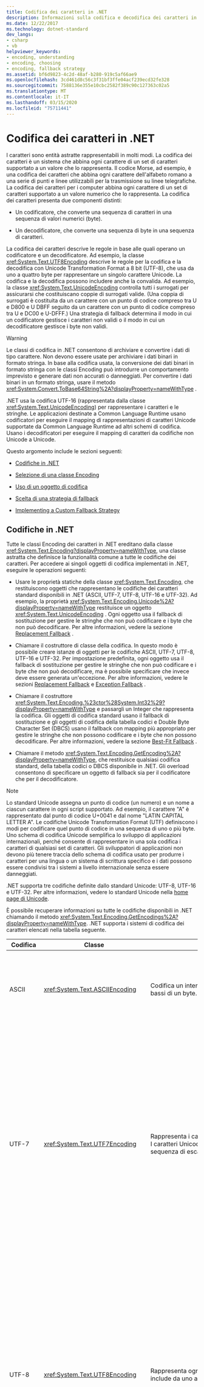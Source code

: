 ```yaml
---
title: Codifica dei caratteri in .NET
description: Informazioni sulla codifica e decodifica dei caratteri in .NET.
ms.date: 12/22/2017
ms.technology: dotnet-standard
dev_langs:
- csharp
- vb
helpviewer_keywords:
- encoding, understanding
- encoding, choosing
- encoding, fallback strategy
ms.assetid: bf6d9823-4c2d-48af-b280-919c5af66ae9
ms.openlocfilehash: 3cd461d8c56c3f31bf3ffe04acf239ecd32fe328
ms.sourcegitcommit: 7588136e355e10cbc2582f389c90c127363c02a5
ms.translationtype: MT
ms.contentlocale: it-IT
ms.lasthandoff: 03/15/2020
ms.locfileid: "75711441"
---
```

# <a name="character-encoding-in-net"></a>Codifica dei caratteri in .NET

I caratteri sono entità astratte rappresentabili in molti modi. La codifica dei caratteri è un sistema che abbina ogni carattere di un set di caratteri supportato a un valore che lo rappresenta. Il codice Morse, ad esempio, è una codifica dei caratteri che abbina ogni carattere dell'alfabeto romano a una serie di punti e linee utilizzabili per la trasmissione su linee telegrafiche. La codifica dei caratteri per i computer abbina ogni carattere di un set di caratteri supportato a un valore numerico che lo rappresenta. La codifica dei caratteri presenta due componenti distinti:

- Un codificatore, che converte una sequenza di caratteri in una sequenza di valori numerici (byte).

- Un decodificatore, che converte una sequenza di byte in una sequenza di caratteri.

La codifica dei caratteri descrive le regole in base alle quali operano un codificatore e un decodificatore. Ad esempio, la classe <xref:System.Text.UTF8Encoding> descrive le regole per la codifica e la decodifica con Unicode Transformation Format a 8 bit (UTF-8), che usa da uno a quattro byte per rappresentare un singolo carattere Unicode. La codifica e la decodifica possono includere anche la convalida. Ad esempio, la classe <xref:System.Text.UnicodeEncoding> controlla tutti i surrogati per assicurarsi che costituiscano coppie di surrogati valide. (Una coppia di surrogati è costituita da un carattere con un punto di codice compreso tra U e D800 e U DBFF seguito da un carattere con un punto di codice compreso tra U e DC00 e U-DFFF.)  Una strategia di fallback determina il modo in cui un codificatore gestisce i caratteri non validi o il modo in cui un decodificatore gestisce i byte non validi.

> [!WARNING]
> Le classi di codifica in .NET consentono di archiviare e convertire i dati di tipo carattere. Non devono essere usate per archiviare i dati binari in formato stringa. In base alla codifica usata, la conversione dei dati binari in formato stringa con le classi Encoding può introdurre un comportamento imprevisto e generare dati non accurati o danneggiati. Per convertire i dati binari in un formato stringa, usare il metodo <xref:System.Convert.ToBase64String%2A?displayProperty=nameWithType> .

.NET usa la codifica UTF-16 (rappresentata dalla classe <xref:System.Text.UnicodeEncoding>) per rappresentare i caratteri e le stringhe. Le applicazioni destinate a Common Language Runtime usano codificatori per eseguire il mapping di rappresentazioni di caratteri Unicode supportate da Common Language Runtime ad altri schemi di codifica. Usano i decodificatori per eseguire il mapping di caratteri da codifiche non Unicode a Unicode.

Questo argomento include le sezioni seguenti:

- [Codifiche in .NET](../../../docs/standard/base-types/character-encoding.md#Encodings)

- [Selezione di una classe Encoding](../../../docs/standard/base-types/character-encoding.md#Selecting)

- [Uso di un oggetto di codifica](../../../docs/standard/base-types/character-encoding.md#Using)

- [Scelta di una strategia di fallback](../../../docs/standard/base-types/character-encoding.md#FallbackStrategy)

- [Implementing a Custom Fallback Strategy](../../../docs/standard/base-types/character-encoding.md#Custom)

<a name="Encodings"></a>

## <a name="encodings-in-net"></a>Codifiche in .NET

Tutte le classi Encoding dei caratteri in .NET ereditano dalla classe <xref:System.Text.Encoding?displayProperty=nameWithType>, una classe astratta che definisce la funzionalità comune a tutte le codifiche dei caratteri. Per accedere ai singoli oggetti di codifica implementati in .NET, eseguire le operazioni seguenti:

- Usare le proprietà statiche della classe <xref:System.Text.Encoding>, che restituiscono oggetti che rappresentano le codifiche dei caratteri standard disponibili in .NET (ASCII, UTF-7, UTF-8, UTF-16 e UTF-32). Ad esempio, la proprietà <xref:System.Text.Encoding.Unicode%2A?displayProperty=nameWithType> restituisce un oggetto <xref:System.Text.UnicodeEncoding> . Ogni oggetto usa il fallback di sostituzione per gestire le stringhe che non può codificare e i byte che non può decodificare. Per altre informazioni, vedere la sezione [Replacement Fallback](../../../docs/standard/base-types/character-encoding.md#Replacement) .

- Chiamare il costruttore di classe della codifica. In questo modo è possibile creare istanze di oggetti per le codifiche ASCII, UTF-7, UTF-8, UTF-16 e UTF-32. Per impostazione predefinita, ogni oggetto usa il fallback di sostituzione per gestire le stringhe che non può codificare e i byte che non può decodificare, ma è possibile specificare che invece deve essere generata un'eccezione. Per altre informazioni, vedere le sezioni [Replacement Fallback](../../../docs/standard/base-types/character-encoding.md#Replacement) e [Exception Fallback](../../../docs/standard/base-types/character-encoding.md#Exception) .

- Chiamare il costruttore <xref:System.Text.Encoding.%23ctor%28System.Int32%29?displayProperty=nameWithType> e passargli un Integer che rappresenta la codifica. Gli oggetti di codifica standard usano il fallback di sostituzione e gli oggetti di codifica della tabella codici e Double Byte Character Set (DBCS) usano il fallback con mapping più appropriato per gestire le stringhe che non possono codificare e i byte che non possono decodificare. Per altre informazioni, vedere la sezione [Best-Fit Fallback](../../../docs/standard/base-types/character-encoding.md#BestFit) .

- Chiamare il metodo <xref:System.Text.Encoding.GetEncoding%2A?displayProperty=nameWithType>, che restituisce qualsiasi codifica standard, della tabella codici o DBCS disponibile in .NET. Gli overload consentono di specificare un oggetto di fallback sia per il codificatore che per il decodificatore.

> [!NOTE]
> Lo standard Unicode assegna un punto di codice (un numero) e un nome a ciascun carattere in ogni script supportato. Ad esempio, il carattere "A" è rappresentato dal punto di codice U+0041 e dal nome "LATIN CAPITAL LETTER A". Le codifiche Unicode Transformation Format (UTF) definiscono i modi per codificare quel punto di codice in una sequenza di uno o più byte. Uno schema di codifica Unicode semplifica lo sviluppo di applicazioni internazionali, perché consente di rappresentare in una sola codifica i caratteri di qualsiasi set di caratteri. Gli sviluppatori di applicazioni non devono più tenere traccia dello schema di codifica usato per produrre i caratteri per una lingua o un sistema di scrittura specifico e i dati possono essere condivisi tra i sistemi a livello internazionale senza essere danneggiati.
>
> .NET supporta tre codifiche definite dallo standard Unicode: UTF-8, UTF-16 e UTF-32. Per altre informazioni, vedere lo standard Unicode nella [home page di Unicode](https://www.unicode.org/).

È possibile recuperare informazioni su tutte le codifiche disponibili in .NET chiamando il metodo <xref:System.Text.Encoding.GetEncodings%2A?displayProperty=nameWithType>. .NET supporta i sistemi di codifica dei caratteri elencati nella tabella seguente.

|Codifica|Classe|Descrizione|Vantaggi/Svantaggi|
|--------------|-----------|-----------------|-------------------------------|
|ASCII|<xref:System.Text.ASCIIEncoding>|Codifica un intervallo limitato di caratteri usando i sette bit più bassi di un byte.|Poiché questa codifica supporta solo i valori dei caratteri compresi tra U+0000 e U+007F, nella maggior parte dei casi non è adatta per le applicazioni internazionalizzate.|
|UTF-7|<xref:System.Text.UTF7Encoding>|Rappresenta i caratteri come sequenze di caratteri ASCII a 7 bit. I caratteri Unicode non ASCII sono rappresentati da una sequenza di escape di caratteri ASCII.|UTF-7 supporta protocolli di newsgroup e di posta elettronica. UTF-7 non è tuttavia particolarmente sicura o affidabile. In alcuni casi, la modifica di un bit può alterare radicalmente l'interpretazione di un'intera stringa UTF-7. In altri casi, stringhe UTF-7 diverse possono codificare lo stesso testo. Per le sequenze che includono caratteri non ASCII, UTF-7 richiede più spazio di UTF-8 e la codifica/decodifica è più lenta. Di conseguenza, è consigliabile usare UTF-8 anziché UTF-7, se possibile.|
|UTF-8|<xref:System.Text.UTF8Encoding>|Rappresenta ogni punto di codice Unicode come sequenza che include da uno a quattro byte.|UTF-8 supporta dimensioni dati a 8 bit e funziona bene con molti sistemi operativi esistenti. Per l'intervallo di caratteri ASCII, UTF-8 è identica alla codifica ASCII e consente un più ampio set di caratteri. Tuttavia, per gli script in cinese-giapponese-coreano (CJK), UTF-8 può richiedere tre byte per ogni carattere e potrebbe generare dimensioni dati maggiori di UTF-16. Si noti che a volte la quantità di dati ASCII, ad esempio di tag HTML, giustifica l'aumento delle dimensioni per la gamma CJK.|
|UTF-16|<xref:System.Text.UnicodeEncoding>|Rappresenta ogni punto di codice Unicode come sequenza di uno o due Integer a 16 bit. I caratteri Unicode più comuni richiedono un solo punto di codice UTF-16, anche se i caratteri supplementari Unicode (U+10000 e successivi) richiedono due punti di codice surrogati UTF-16. Sono supportati sia ordini dei byte little-endian che big-endian.|La codifica UTF-16 viene usata da Common Language Runtime per rappresentare i valori <xref:System.Char> e <xref:System.String> e dal sistema operativo Windows per rappresentare i valori `WCHAR` .|
|UTF-32|<xref:System.Text.UTF32Encoding>|Rappresenta ogni punto di codice Unicode come Integer a 32 bit. Sono supportati sia ordini dei byte little-endian che big-endian.|La codifica UTF-32 viene usata quando le applicazioni vogliono evitare il comportamento dei punti di codice surrogati della codifica UTF-16 in sistemi operativi per cui lo spazio codificato è estremamente importante. I singoli glifi visualizzati su uno schermo possono comunque essere codificati con più di un carattere UTF-32.|
|Codifiche ANSI/ISO||Forniscono il supporto per un'ampia gamma di tabelle codici. Nei sistemi operativi Windows, le tabelle codici vengono usate per supportare una lingua specifica o un gruppo di lingue. Per una tabella che elenca le tabelle codici supportate da .NET, vedere la classe <xref:System.Text.Encoding>. È possibile recuperare un oggetto di codifica per una particolare tabella codici chiamando il metodo <xref:System.Text.Encoding.GetEncoding%28System.Int32%29?displayProperty=nameWithType> .|Una tabella codici contiene 256 punti di codice ed è in base zero. Nella maggior parte delle tabelle codici, i punti di codice da 0 a 127 rappresentano il set di caratteri ASCII e i punti di codice da 128 a 255 sono molto diversi da una tabella codici all'altra. Ad esempio, la tabella codici 1252 fornisce i caratteri per i sistemi di scrittura in caratteri latini, tra cui inglese, tedesco e francese. Gli ultimi 128 punti di codice nella tabella codici 1252 contengono i caratteri accentati. La tabella codici 1253 fornisce i codici carattere necessari nel sistema di scrittura in caratteri greci. Gli ultimi 128 punti di codice nella tabella codici 1253 contengono i caratteri greci. Di conseguenza, un'applicazione che si basa su tabelle codici ANSI non può archiviare il greco e il tedesco nello stesso flusso di testo, a meno che non includa un identificatore indicante la tabella codici a cui si fa riferimento.|
|Codifiche Double Byte Character Set (DBCS)||Supportano lingue, quali cinese, giapponese e coreano, che contengono più di 256 caratteri. In un set DBCS, una coppia di punti di codice (un byte doppio) rappresenta ogni carattere. La proprietà <xref:System.Text.Encoding.IsSingleByte%2A?displayProperty=nameWithType> restituisce `false` per le codifiche DBCS. È possibile recuperare un oggetto di codifica per un particolare DBCS chiamando il metodo <xref:System.Text.Encoding.GetEncoding%28System.Int32%29?displayProperty=nameWithType> .|In un set DBCS, una coppia di punti di codice (un byte doppio) rappresenta ogni carattere. Quando un'applicazione gestisce dati DBCS, il primo byte di un carattere DBCS (il byte di apertura) viene elaborato in combinazione con il byte di chiusura che lo segue immediatamente. Poiché una singola coppia di punti di codice a doppio byte può rappresentare caratteri diversi a seconda della tabella codici, questo schema non consente la combinazione di due lingue, quali giapponese e cinese, nello stesso flusso di dati.|

Queste codifiche consentono di lavorare con i caratteri Unicode e con le codifiche più comunemente usate nelle applicazioni legacy. Inoltre, è possibile creare una codifica personalizzata definendo una classe che deriva da <xref:System.Text.Encoding> ed eseguendo l'override dei relativi membri.

### <a name="platform-notes-net-core"></a>Note sulla piattaforma: .NET Core

Per impostazione predefinita, .NET Core non rende disponibili le codifiche delle tabelle codici diverse dalla tabella codice 28591 e le codifiche Unicode, ad esempio UTF-8 e UTF-16. È tuttavia possibile aggiungere all'app le codifiche delle tabelle codici presenti nelle app di Windows standard destinate a .NET. Per informazioni complete, vedere l'argomento <xref:System.Text.CodePagesEncodingProvider> .

<a name="Selecting"></a>

## <a name="selecting-an-encoding-class"></a>Selezione di una classe Encoding

Se è possibile scegliere la codifica che verrà usata dall'applicazione, è opportuno usare una codifica Unicode, preferibilmente <xref:System.Text.UTF8Encoding> o <xref:System.Text.UnicodeEncoding>. .NET supporta anche una terza codifica Unicode, vale a dire <xref:System.Text.UTF32Encoding>.

Se si prevede di usare una codifica ASCII (<xref:System.Text.ASCIIEncoding>), scegliere invece <xref:System.Text.UTF8Encoding> . Le due codifiche sono identiche per il set di caratteri ASCII, ma <xref:System.Text.UTF8Encoding> offre i vantaggi seguenti:

- Può rappresentare ogni carattere Unicode, mentre <xref:System.Text.ASCIIEncoding> supporta solo i valori dei caratteri Unicode valori compresi tra U+0000 e U+007F.

- Fornisce il rilevamento errori e una migliore sicurezza.

- È stata ottimizzata per essere il più veloce possibile e dovrebbe essere più veloce di qualsiasi altra codifica. Anche per il contenuto interamente ASCII, le operazioni eseguite con <xref:System.Text.UTF8Encoding> sono più veloci delle operazioni eseguite con <xref:System.Text.ASCIIEncoding>.

È consigliabile usare <xref:System.Text.ASCIIEncoding> solo per le applicazioni legacy. Tuttavia, anche per le applicazioni legacy, <xref:System.Text.UTF8Encoding> potrebbe essere una scelta migliore per i motivi seguenti (presupponendo le impostazioni predefinite):

- Se l'applicazione include contenuto non esclusivamente ASCII e lo codifica con <xref:System.Text.ASCIIEncoding>, ogni carattere non ASCII viene codificato come punto interrogativo (?). Se l'applicazione quindi decodifica questi dati, le informazioni vengono perse.

- Se l'applicazione include contenuto non esclusivamente ASCII e lo codifica con <xref:System.Text.UTF8Encoding>, il risultato appare incomprensibile se interpretato come ASCII. Tuttavia, se l'applicazione usa poi un decodificatore UTF-8 per decodificare questi dati, i dati eseguono correttamente un round trip.

In un'applicazione Web, i caratteri inviati al client in risposta a una richiesta Web dovrebbero rispecchiare la codifica usata nel client. Nella maggior parte dei casi, è opportuno impostare la proprietà <xref:System.Web.HttpResponse.ContentEncoding%2A?displayProperty=nameWithType> sul valore restituito dalla proprietà <xref:System.Web.HttpRequest.ContentEncoding%2A?displayProperty=nameWithType> per visualizzare il testo nella codifica prevista dall'utente.

<a name="Using"></a>

## <a name="using-an-encoding-object"></a>Uso di un oggetto di codifica

Un codificatore converte una stringa di caratteri (per lo più caratteri Unicode) nell'equivalente numerico (byte). Ad esempio, è possibile usare un codificatore ASCII per convertire i caratteri Unicode in ASCII e poterli visualizzare nella console. Per eseguire la conversione, si chiama il metodo <xref:System.Text.Encoding.GetBytes%2A?displayProperty=nameWithType> . Per determinare il numero di byte necessari per archiviare i caratteri codificati prima di eseguire la codifica, è possibile chiamare il metodo <xref:System.Text.Encoding.GetByteCount%2A> .

L'esempio seguente usa una singola matrice di byte per codificare le stringhe in due operazioni distinte. Gestisce un indice che indica la posizione iniziale nella matrice di byte per il set successivo di byte con codifica ASCII. Chiama il metodo <xref:System.Text.ASCIIEncoding.GetByteCount%28System.String%29?displayProperty=nameWithType> per assicurarsi che la matrice di byte sia grande abbastanza da contenere la stringa codificata. Chiama quindi il metodo <xref:System.Text.ASCIIEncoding.GetBytes%28System.String%2CSystem.Int32%2CSystem.Int32%2CSystem.Byte%5B%5D%2CSystem.Int32%29?displayProperty=nameWithType> per codificare i caratteri nella stringa.

[!code-csharp[Conceptual.Encoding#8](../../../samples/snippets/csharp/VS_Snippets_CLR/conceptual.encoding/cs/getbytes1.cs#8)]
[!code-vb[Conceptual.Encoding#8](../../../samples/snippets/visualbasic/VS_Snippets_CLR/conceptual.encoding/vb/getbytes1.vb#8)]

Un decodificatore converte una matrice di byte che rispecchia una particolare codifica dei caratteri in un set di caratteri, in una matrice di caratteri o in una stringa. Per decodificare una matrice di byte in una matrice di caratteri, si chiama il metodo <xref:System.Text.Encoding.GetChars%2A?displayProperty=nameWithType> . Per decodificare una matrice di byte in una stringa, si chiama il metodo <xref:System.Text.Encoding.GetString%2A> . Per determinare il numero di caratteri necessari per archiviare i byte decodificati prima di eseguire la decodifica, è possibile chiamare il metodo <xref:System.Text.Encoding.GetCharCount%2A> .

L'esempio seguente codifica tre stringhe e quindi le decodifica in una singola matrice di caratteri. Gestisce un indice che indica la posizione iniziale nella matrice di caratteri per il set successivo di caratteri decodificati. Chiama il metodo <xref:System.Text.ASCIIEncoding.GetCharCount%2A> per assicurarsi che la matrice di caratteri sia grande abbastanza da contenere tutti i caratteri decodificati. Chiama quindi il metodo <xref:System.Text.ASCIIEncoding.GetChars%28System.Byte%5B%5D%2CSystem.Int32%2CSystem.Int32%2CSystem.Char%5B%5D%2CSystem.Int32%29?displayProperty=nameWithType> per decodificare la matrice di byte.

[!code-csharp[Conceptual.Encoding#9](../../../samples/snippets/csharp/VS_Snippets_CLR/conceptual.encoding/cs/getchars1.cs#9)]
[!code-vb[Conceptual.Encoding#9](../../../samples/snippets/visualbasic/VS_Snippets_CLR/conceptual.encoding/vb/getchars1.vb#9)]

I metodi di codifica e di decodifica di una classe derivata da <xref:System.Text.Encoding> sono progettati per funzionare su un set completo di dati, ovvero tutti i dati da codificare o decodificare vengono forniti in una singola chiamata al metodo. In alcuni casi, tuttavia, i dati sono disponibili in un flusso e i dati da codificare o decodificare potrebbero essere disponibili solo in operazioni di lettura distinte. Ciò richiede che l'operazione di codifica o decodifica ricordi qualsiasi stato salvato dalla chiamata precedente. I metodi delle classi derivate da <xref:System.Text.Encoder> e <xref:System.Text.Decoder> possono gestire le operazioni di codifica e decodifica di operazioni che comprendono più chiamate ai metodi.

Un oggetto <xref:System.Text.Encoder> per una particolare codifica è disponibile nella proprietà <xref:System.Text.Encoding.GetEncoder%2A?displayProperty=nameWithType> di tale codifica. Un oggetto <xref:System.Text.Decoder> per una particolare codifica è disponibile nella proprietà <xref:System.Text.Encoding.GetDecoder%2A?displayProperty=nameWithType> di tale codifica. Per le operazioni di decodifica, tenere presente che le classi derivate da <xref:System.Text.Decoder> includono un metodo <xref:System.Text.Decoder.GetChars%2A?displayProperty=nameWithType> , ma non dispongono di un metodo corrispondente a <xref:System.Text.Encoding.GetString%2A?displayProperty=nameWithType>.

L'esempio seguente illustra la differenza tra l'uso dei metodi <xref:System.Text.Encoding.GetChars%2A?displayProperty=nameWithType> e <xref:System.Text.Decoder.GetChars%2A?displayProperty=nameWithType> per la decodifica di una matrice di byte Unicode. L'esempio codifica in un file una stringa che contiene alcuni caratteri Unicode e quindi usa i due metodi di decodifica per decodificarli dieci byte alla volta. Una coppia di surrogati presente nel decimo e nell'undicesimo byte viene decodificata in chiamate ai metodi distinte. Come mostra l'output, il metodo <xref:System.Text.Encoding.GetChars%2A?displayProperty=nameWithType> non è in grado di decodificare correttamente i byte e li sostituisce invece con U+FFFD (REPLACEMENT CHARACTER). D'altra parte, il <xref:System.Text.Decoder.GetChars%2A?displayProperty=nameWithType> metodo è in grado di decodificare correttamente la matrice di byte per ottenere la stringa originale.

[!code-csharp[Conceptual.Encoding#10](../../../samples/snippets/csharp/VS_Snippets_CLR/conceptual.encoding/cs/stream1.cs#10)]
[!code-vb[Conceptual.Encoding#10](../../../samples/snippets/visualbasic/VS_Snippets_CLR/conceptual.encoding/vb/stream1.vb#10)]

<a name="FallbackStrategy"></a>

## <a name="choosing-a-fallback-strategy"></a>Scelta di una strategia di fallback

Quando un metodo tenta di codificare o decodificare un carattere, ma non esiste alcun mapping, deve implementare una strategia di fallback che determina come gestire il mapping non riuscito. Esistono tre tipi di strategie di fallback:

- Best-Fit Fallback

- Replacement Fallback

- Exception Fallback

> [!IMPORTANT]
> I problemi più comuni nelle operazioni di codifica si verificano quando non è possibile eseguire il mapping di un carattere Unicode a una particolare codifica della tabella codici. I problemi più comuni nelle operazioni di decodifica si verificano quando sequenze di byte non valide non possono essere convertite in caratteri Unicode validi. Per questi motivi, è opportuno conoscere la strategia di fallback usata da un oggetto di codifica specifico. Quando è possibile, è consigliabile specificare la strategia di fallback usata da un oggetto di codifica quando si crea un'istanza dell'oggetto.

<a name="BestFit"></a>

### <a name="best-fit-fallback"></a>Best-Fit Fallback

Quando un carattere non ha una corrispondenza esatta nella codifica di destinazione, il codificatore può provare a eseguirne il mapping a un carattere simile. Il fallback con mapping più appropriato è principalmente un problema di codifica più che di decodifica. Esistono pochissime tabelle codici che contengono caratteri che non possono essere mappati correttamente a Unicode.) Il fallback più adatto è l'impostazione predefinita per le codifiche della tabella codici e del set di caratteri a byte doppio recuperate dagli overload <xref:System.Text.Encoding.GetEncoding%28System.Int32%29?displayProperty=nameWithType> e <xref:System.Text.Encoding.GetEncoding%28System.String%29?displayProperty=nameWithType> .

> [!NOTE]
> In teoria, le classi Encoding Unicode fornite in .NET (<xref:System.Text.UTF8Encoding>, <xref:System.Text.UnicodeEncoding> e <xref:System.Text.UTF32Encoding>) supportano ogni carattere di ogni set di caratteri e quindi possono essere usate per eliminare i problemi di fallback con mapping più appropriato.

Le strategie di fallback con mapping più appropriato sono diverse a seconda delle tabelle codici. Ad esempio, per alcune tabelle codici, dei caratteri latini a larghezza intera viene eseguito il mapping ai caratteri latini a metà larghezza più comuni. Per altre tabelle codici, questo mapping non viene eseguito. Anche se si adotta una strategia aggressiva basata sul mapping più appropriato, per alcuni caratteri in alcune codifiche non è concepibile un mapping appropriato. Ad esempio, per un ideogramma cinese non esistono mapping ragionevoli alla tabella codici 1252. In questo caso, viene usata una stringa di sostituzione. Per impostazione predefinita, questa stringa è semplicemente un punto interrogativo (QUESTION MARK, U+003F).

> [!NOTE]
> Le strategie di fallback con mapping più appropriato non sono documentate in dettaglio. Diverse tabelle codici sono tuttavia documentate nel sito Web di [Unicode Consortium](https://www.unicode.org/Public/MAPPINGS/VENDORS/MICSFT/WindowsBestFit/). Esaminare il file **readme.txt** in tale cartella per una descrizione di come interpretare i file di mapping.

L'esempio seguente usa la tabella codici 1252 (la tabella codici di Windows per le lingue dell'Europa occidentale) per illustrare il mapping più appropriato e i relativi svantaggi. Viene usato il metodo <xref:System.Text.Encoding.GetEncoding%28System.Int32%29?displayProperty=nameWithType> per recuperare un oggetto di codifica per la tabella codici 1252. Per impostazione predefinita, usa il mapping più appropriato per i caratteri Unicode che non supporta. L'esempio crea un'istanza di una stringa che contiene tre caratteri non ASCII, CIRCLED LATIN CAPITAL LETTER S (U+24C8), SUPERSCRIPT FIVE (U+2075) e INFINITY (U+221E), separati da spazi. Come mostra l'output del seguente esempio, quando la stringa viene codificata, i tre caratteri originali diversi dallo spazio vengono sostituiti da QUESTION MARK (U+003F), DIGIT FIVE (U+0035) e DIGIT EIGHT (U+0038). DIGIT EIGHT è una sostituzione del tutto inadeguata per il carattere INFINITY non supportato e QUESTION MARK indica che non è disponibile alcun mapping per il carattere originale.

[!code-csharp[Conceptual.Encoding#1](../../../samples/snippets/csharp/VS_Snippets_CLR/conceptual.encoding/cs/bestfit1.cs#1)]
[!code-vb[Conceptual.Encoding#1](../../../samples/snippets/visualbasic/VS_Snippets_CLR/conceptual.encoding/vb/bestfit1.vb#1)]

Il mapping più appropriato è il comportamento predefinito per un oggetto <xref:System.Text.Encoding> che codifica i dati Unicode come dati della tabella codici. Esistono applicazioni legacy che si basano su questo comportamento. Tuttavia, per motivi di sicurezza, per la maggior parte delle nuove applicazioni si dovrebbe evitare il comportamento basato sul mapping più appropriato. Ad esempio, le applicazioni non dovrebbero inserire un nome di dominio tramite una codifica con mapping più appropriato.

> [!NOTE]
> Si può anche implementare un mapping basato sul fallback più appropriato personalizzato per una codifica. Per altre informazioni, vedere la sezione [Implementing a Custom Fallback Strategy](../../../docs/standard/base-types/character-encoding.md#Custom) .

Se il fallback con mapping più appropriato è quello predefinito per un oggetto di codifica, è possibile scegliere un'altra strategia di fallback quando si recupera un oggetto <xref:System.Text.Encoding> chiamando l'overload <xref:System.Text.Encoding.GetEncoding%28System.Int32%2CSystem.Text.EncoderFallback%2CSystem.Text.DecoderFallback%29?displayProperty=nameWithType> o <xref:System.Text.Encoding.GetEncoding%28System.String%2CSystem.Text.EncoderFallback%2CSystem.Text.DecoderFallback%29?displayProperty=nameWithType> . La sezione seguente include un esempio che sostituisce con un asterisco (*) ogni carattere di cui non è possibile eseguire il mapping alla tabella codici 1252.

[!code-csharp[Conceptual.Encoding#3](../../../samples/snippets/csharp/VS_Snippets_CLR/conceptual.encoding/cs/bestfit1a.cs#3)]
[!code-vb[Conceptual.Encoding#3](../../../samples/snippets/visualbasic/VS_Snippets_CLR/conceptual.encoding/vb/bestfit1a.vb#3)]

<a name="Replacement"></a>

### <a name="replacement-fallback"></a>Replacement Fallback

Quando un carattere non ha una corrispondenza esatta nello schema di destinazione e non esiste un carattere appropriato a cui eseguirne il mapping, l'applicazione può specificare una carattere o una stringa di sostituzione. È il comportamento predefinito del decodificatore Unicode, che sostituisce con REPLACEMENT_CHARACTER (U+FFFD) le sequenze a due byte che non può decodificare. È anche il comportamento predefinito della classe <xref:System.Text.ASCIIEncoding> , che sostituisce ogni carattere che non può codificare o decodificare con un punto interrogativo. Il seguente esempio illustra la sostituzione dei caratteri della stringa Unicode dell'esempio precedente. Come mostra l'output, ogni carattere che non può essere decodificato con un byte ASCII viene sostituito da 0x3F, ovvero dal codice ASCII per il punto interrogativo.

[!code-csharp[Conceptual.Encoding#2](../../../samples/snippets/csharp/VS_Snippets_CLR/conceptual.encoding/cs/replacementascii.cs#2)]
[!code-vb[Conceptual.Encoding#2](../../../samples/snippets/visualbasic/VS_Snippets_CLR/conceptual.encoding/vb/replacementascii.vb#2)]

.NET include le classi <xref:System.Text.EncoderReplacementFallback> e <xref:System.Text.DecoderReplacementFallback>, che usano una stringa di sostituzione se non è possibile eseguire il mapping esatto di un carattere in un'operazione di codifica o decodifica. Per impostazione predefinita, questa stringa di sostituzione è un punto interrogativo, ma è possibile chiamare un overload del costruttore di classe per scegliere un'altra stringa. In genere, la stringa di sostituzione è costituita da un solo carattere, anche se questo non è un requisito. L'esempio seguente modifica il comportamento del codificatore della tabella codici 1252 creando un'istanza dell'oggetto <xref:System.Text.EncoderReplacementFallback> che usa un asterisco (*) come stringa di sostituzione.

[!code-csharp[Conceptual.Encoding#3](../../../samples/snippets/csharp/VS_Snippets_CLR/conceptual.encoding/cs/bestfit1a.cs#3)]
[!code-vb[Conceptual.Encoding#3](../../../samples/snippets/visualbasic/VS_Snippets_CLR/conceptual.encoding/vb/bestfit1a.vb#3)]

> [!NOTE]
> Si può anche implementare una classe di sostituzione per una codifica. Per altre informazioni, vedere la sezione [Implementing a Custom Fallback Strategy](../../../docs/standard/base-types/character-encoding.md#Custom) .

Oltre a QUESTION MARK (U+003F), anche il carattere Unicode REPLACEMENT CHARACTER (U+FFFD) viene di solito usato come stringa di sostituzione, in particolare quando si decodificano sequenze di byte che non possono essere convertite in caratteri Unicode. Tuttavia è possibile scegliere qualsiasi stringa di sostituzione, che potrà contenere più caratteri.

<a name="Exception"></a>

### <a name="exception-fallback"></a>Exception Fallback

Invece di fornire un fallback con mapping più appropriato o una stringa di sostituzione, un codificatore può generare un'eccezione <xref:System.Text.EncoderFallbackException> se non può codificare un set di caratteri, mentre un decodificatore può generare un'eccezione <xref:System.Text.DecoderFallbackException> se non può decodificare una matrice di byte. Per generare un'eccezione durante le operazioni di codifica e decodifica, si passa rispettivamente un oggetto <xref:System.Text.EncoderExceptionFallback> e un oggetto <xref:System.Text.DecoderExceptionFallback> al metodo <xref:System.Text.Encoding.GetEncoding%28System.String%2CSystem.Text.EncoderFallback%2CSystem.Text.DecoderFallback%29?displayProperty=nameWithType> . L'esempio seguente illustra il fallback di eccezione con la classe <xref:System.Text.ASCIIEncoding> .

[!code-csharp[Conceptual.Encoding#4](../../../samples/snippets/csharp/VS_Snippets_CLR/conceptual.encoding/cs/exceptionascii.cs#4)]
[!code-vb[Conceptual.Encoding#4](../../../samples/snippets/visualbasic/VS_Snippets_CLR/conceptual.encoding/vb/exceptionascii.vb#4)]

> [!NOTE]
> Si può anche implementare un gestore di eccezioni personalizzato per un'operazione di codifica. Per altre informazioni, vedere la sezione [Implementing a Custom Fallback Strategy](../../../docs/standard/base-types/character-encoding.md#Custom) .

Gli oggetti <xref:System.Text.EncoderFallbackException> e <xref:System.Text.DecoderFallbackException> forniscono le seguenti informazioni sulla condizione che ha causato l'eccezione:

- L'oggetto <xref:System.Text.EncoderFallbackException> include un metodo <xref:System.Text.EncoderFallbackException.IsUnknownSurrogate%2A> , indicante se il carattere o i caratteri che non possono essere codificati rappresentano una coppia di surrogati sconosciuti (in questo caso, il metodo restituisce `true`) o un solo carattere sconosciuto (in questo caso, il metodo restituisce `false`). I caratteri della coppia di surrogati sono disponibili nelle proprietà <xref:System.Text.EncoderFallbackException.CharUnknownHigh%2A?displayProperty=nameWithType> e <xref:System.Text.EncoderFallbackException.CharUnknownLow%2A?displayProperty=nameWithType> . Il singolo carattere sconosciuto è disponibile nella proprietà <xref:System.Text.EncoderFallbackException.CharUnknown%2A?displayProperty=nameWithType> . La proprietà <xref:System.Text.EncoderFallbackException.Index%2A?displayProperty=nameWithType> indica la posizione nella stringa in cui è stato trovato il primo carattere che non è stato possibile codificare.

- L'oggetto <xref:System.Text.DecoderFallbackException> include una proprietà <xref:System.Text.DecoderFallbackException.BytesUnknown%2A> che restituisce una matrice di byte che non è possibile decodificare. La proprietà <xref:System.Text.DecoderFallbackException.Index%2A?displayProperty=nameWithType> indica la posizione iniziale dei byte sconosciuti.

Anche se gli oggetti <xref:System.Text.EncoderFallbackException> e <xref:System.Text.DecoderFallbackException> forniscono informazioni diagnostiche adeguate sull'eccezione, tuttavia non forniscono accesso al buffer di codifica o di decodifica. Quindi non consentono di sostituire o correggere i dati non validi nel metodo di codifica o di decodifica.

<a name="Custom"></a>

## <a name="implementing-a-custom-fallback-strategy"></a>Implementing a Custom Fallback Strategy

Oltre al mapping più appropriato che viene implementato internamente dalle tabelle codici, .NET include le classi seguenti per implementare una strategia di fallback:

- Usare <xref:System.Text.EncoderReplacementFallback> e <xref:System.Text.EncoderReplacementFallbackBuffer> per sostituire i caratteri nelle operazioni di codifica.

- Usare <xref:System.Text.DecoderReplacementFallback> e <xref:System.Text.DecoderReplacementFallbackBuffer> per sostituire i caratteri nelle operazioni di decodifica.

- Usare <xref:System.Text.EncoderExceptionFallback> e <xref:System.Text.EncoderExceptionFallbackBuffer> per generare un'eccezione <xref:System.Text.EncoderFallbackException> quando un carattere non può essere codificato.

- Usare <xref:System.Text.DecoderExceptionFallback> e <xref:System.Text.DecoderExceptionFallbackBuffer> per generare un'eccezione <xref:System.Text.DecoderFallbackException> quando un carattere non può essere decodificato.

Inoltre, è possibile implementare una soluzione personalizzata che usa il fallback con mapping più appropriato, il fallback di sostituzione o il fallback di eccezione, attenendosi alla procedura seguente:

1. Derivare una classe da <xref:System.Text.EncoderFallback> per le operazioni di codifica e da <xref:System.Text.DecoderFallback> per le operazioni di decodifica.

2. Derivare una classe da <xref:System.Text.EncoderFallbackBuffer> per le operazioni di codifica e da <xref:System.Text.DecoderFallbackBuffer> per le operazioni di decodifica.

3. Per il fallback di eccezione, se le classi predefinite <xref:System.Text.EncoderFallbackException> e <xref:System.Text.DecoderFallbackException> non rispondono alle esigenze specifiche, derivare una classe da un oggetto eccezione, ad esempio <xref:System.Exception> o <xref:System.ArgumentException>.

### <a name="deriving-from-encoderfallback-or-decoderfallback"></a>Derivazione da EncoderFallback o DecoderFallback

Per implementare una soluzione di fallback personalizzata, è necessario creare una classe che eredita da <xref:System.Text.EncoderFallback> per le operazioni di codifica e da <xref:System.Text.DecoderFallback> per le operazioni di decodifica. Le istanze di queste classi vengono passate al metodo <xref:System.Text.Encoding.GetEncoding%28System.String%2CSystem.Text.EncoderFallback%2CSystem.Text.DecoderFallback%29?displayProperty=nameWithType> e fungono da intermediario tra la classe Encoding e l'implementazione del fallback.

Quando si crea una soluzione di fallback personalizzata per un codificatore o un decodificatore, è necessario implementare i membri seguenti:

- La proprietà <xref:System.Text.EncoderFallback.MaxCharCount%2A?displayProperty=nameWithType> o <xref:System.Text.DecoderFallback.MaxCharCount%2A?displayProperty=nameWithType> , che restituisce il numero massimo possibile di caratteri che il fallback con mapping più appropriato, di sostituzione o di eccezione può restituire per sostituire un singolo carattere. Per un fallback di eccezione personalizzata, il valore è zero.

- Il metodo <xref:System.Text.EncoderFallback.CreateFallbackBuffer%2A?displayProperty=nameWithType> o <xref:System.Text.DecoderFallback.CreateFallbackBuffer%2A?displayProperty=nameWithType> , che restituisce l'implementazione personalizzata di <xref:System.Text.EncoderFallbackBuffer> o <xref:System.Text.DecoderFallbackBuffer> . Il metodo viene chiamato dal codificatore quando rileva il primo carattere che non può codificare correttamente oppure dal decodificatore quando rileva il primo byte che non può decodificare correttamente.

### <a name="deriving-from-encoderfallbackbuffer-or-decoderfallbackbuffer"></a>Derivazione da EncoderFallbackBuffer o DecoderFallbackBuffer

Per implementare una soluzione di fallback personalizzata, è necessario creare anche una classe che eredita da <xref:System.Text.EncoderFallbackBuffer> per le operazioni di codifica e da <xref:System.Text.DecoderFallbackBuffer> per le operazioni di decodifica. Le istanze di queste classi vengono restituite dal metodo <xref:System.Text.EncoderFallback.CreateFallbackBuffer%2A> delle classi <xref:System.Text.EncoderFallback> e <xref:System.Text.DecoderFallback> . Il metodo <xref:System.Text.EncoderFallback.CreateFallbackBuffer%2A?displayProperty=nameWithType> viene chiamato dal codificatore quando rileva il primo carattere che non può codificare, mentre il metodo <xref:System.Text.DecoderFallback.CreateFallbackBuffer%2A?displayProperty=nameWithType> viene chiamato dal decodificatore quando rileva uno o più byte che non può decodificare. Le classi <xref:System.Text.EncoderFallbackBuffer> e <xref:System.Text.DecoderFallbackBuffer> forniscono l'implementazione del fallback. Ogni istanza rappresenta un buffer contenente i caratteri di fallback che sostituiranno il carattere che non può essere codificato o la sequenza di byte che non può essere decodificata.

Quando si crea una soluzione di fallback personalizzata per un codificatore o un decodificatore, è necessario implementare i membri seguenti:

- Il metodo <xref:System.Text.EncoderFallbackBuffer.Fallback%2A?displayProperty=nameWithType> o <xref:System.Text.DecoderFallbackBuffer.Fallback%2A?displayProperty=nameWithType> . <xref:System.Text.EncoderFallbackBuffer.Fallback%2A?displayProperty=nameWithType> viene chiamato dal codificatore per fornire al buffer di fallback informazioni sul carattere che non può codificare. Poiché il carattere da codificare può essere una coppia di surrogati, questo metodo viene sottoposto a overload. A un overload vengono passati il carattere da codificare e l'indice nella stringa. Al secondo overload vengono passati il surrogato alto e quello basso insieme all'indice nella stringa. Il metodo <xref:System.Text.DecoderFallbackBuffer.Fallback%2A?displayProperty=nameWithType> viene chiamato dal decodificatore per fornire al buffer di fallback informazioni sui byte che non può decodificare. A questo metodo viene passata una matrice di byte che non può decodificare, insieme all'indice del primo byte. Il metodo di fallback dovrebbe restituire `true` se il buffer di fallback può fornire uno o più caratteri di sostituzione o con mapping più appropriato. In caso contrario, dovrebbe restituire `false`. Per un fallback di eccezione, il metodo di fallback dovrebbe generare un'eccezione.

- Il metodo <xref:System.Text.EncoderFallbackBuffer.GetNextChar%2A?displayProperty=nameWithType> o <xref:System.Text.DecoderFallbackBuffer.GetNextChar%2A?displayProperty=nameWithType> , che viene chiamato ripetutamente dal codificatore o dal decodificatore per ottenere il carattere successivo dal buffer di fallback. Quando sono stati restituiti tutti i caratteri di fallback, il metodo dovrebbe restituire U+0000.

- La proprietà <xref:System.Text.EncoderFallbackBuffer.Remaining%2A?displayProperty=nameWithType> o <xref:System.Text.DecoderFallbackBuffer.Remaining%2A?displayProperty=nameWithType> , che restituisce il numero di caratteri rimanenti nel buffer di fallback.

- Il metodo <xref:System.Text.EncoderFallbackBuffer.MovePrevious%2A?displayProperty=nameWithType> o <xref:System.Text.DecoderFallbackBuffer.MovePrevious%2A?displayProperty=nameWithType> , che sposta la posizione corrente nel buffer del fallback al carattere precedente.

- Il metodo <xref:System.Text.EncoderFallbackBuffer.Reset%2A?displayProperty=nameWithType> o <xref:System.Text.DecoderFallbackBuffer.Reset%2A?displayProperty=nameWithType> , che reinizializza il buffer di fallback.

Se l'implementazione del fallback è un fallback con mapping più appropriato o un fallback di sostituzione, le classi derivate da <xref:System.Text.EncoderFallbackBuffer> e <xref:System.Text.DecoderFallbackBuffer> gestisco anche due campi di istanza privati: il numero esatto di caratteri nel buffer e l'indice del carattere successivo nel buffer da restituire.

### <a name="an-encoderfallback-example"></a>Esempio di EncoderFallback

In un esempio precedente è stato usato il fallback di sostituzione per sostituire con un asterisco (*) i caratteri Unicode non corrispondenti a caratteri ASCII. L'esempio seguente usa un'implementazione del fallback con mapping più appropriato personalizzato invece di fornire un mapping migliore dei caratteri non ASCII.

Il codice seguente definisce una classe denominata `CustomMapper` che deriva da <xref:System.Text.EncoderFallback> per gestire il mapping più appropriato dei caratteri non ASCII. Il metodo `CreateFallbackBuffer` restituisce un oggetto `CustomMapperFallbackBuffer` oggetto che fornisce l'implementazione di <xref:System.Text.EncoderFallbackBuffer> . La classe `CustomMapper` usa un oggetto <xref:System.Collections.Generic.Dictionary%602> per archiviare i mapping dei caratteri Unicode non supportati (valore chiave) e i corrispondenti caratteri a 8 bit (archiviati in due byte consecutivi in un Integer a 64 bit). Per rendere questo mapping disponibile al buffer di fallback, l'istanza di `CustomMapper` viene passata come parametro al costruttore di classe `CustomMapperFallbackBuffer` . Poiché il mapping di più lungo è la stringa "INF" per il carattere Unicode U+221E, la proprietà `MaxCharCount` restituisce 3.

[!code-csharp[Conceptual.Encoding#5](../../../samples/snippets/csharp/VS_Snippets_CLR/conceptual.encoding/cs/custom1.cs#5)]
[!code-vb[Conceptual.Encoding#5](../../../samples/snippets/visualbasic/VS_Snippets_CLR/conceptual.encoding/vb/custom1.vb#5)]

Il codice seguente definisce la classe `CustomMapperFallbackBuffer` , derivata da <xref:System.Text.EncoderFallbackBuffer>. Il dizionario contenente i mapping più appropriati e definito nell'istanza di `CustomMapper` è disponibile nel costruttore di classe. Il metodo `Fallback` restituisce `true` se uno dei caratteri Unicode che il codificatore ASCII non può codificare è definito nel dizionario dei mapping. In caso contrario, restituisce `false`. Per ogni fallback, la variabile privata `count` indica il numero di caratteri ancora da restituire e la variabile privata `index` indica la posizione nel buffer della stringa, `charsToReturn`, del carattere successivo da restituire.

[!code-csharp[Conceptual.Encoding#6](../../../samples/snippets/csharp/VS_Snippets_CLR/conceptual.encoding/cs/custom1.cs#6)]
[!code-vb[Conceptual.Encoding#6](../../../samples/snippets/visualbasic/VS_Snippets_CLR/conceptual.encoding/vb/custom1.vb#6)]

Il codice seguente crea quindi un'istanza dell'oggetto `CustomMapper` e ne passa un'istanza al metodo <xref:System.Text.Encoding.GetEncoding%28System.String%2CSystem.Text.EncoderFallback%2CSystem.Text.DecoderFallback%29?displayProperty=nameWithType> . L'output indica che l'implementazione del fallback con mapping più appropriato gestisce correttamente i tre caratteri non ASCII nella stringa originale.

[!code-csharp[Conceptual.Encoding#7](../../../samples/snippets/csharp/VS_Snippets_CLR/conceptual.encoding/cs/custom1.cs#7)]
[!code-vb[Conceptual.Encoding#7](../../../samples/snippets/visualbasic/VS_Snippets_CLR/conceptual.encoding/vb/custom1.vb#7)]

## <a name="see-also"></a>Vedere anche

- <xref:System.Text.Encoder>
- <xref:System.Text.Decoder>
- <xref:System.Text.DecoderFallback>
- <xref:System.Text.Encoding>
- <xref:System.Text.EncoderFallback>
- [Globalizzazione e localizzazione](../../../docs/standard/globalization-localization/index.md)
